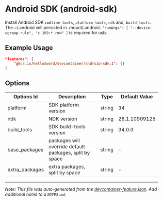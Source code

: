 
# Android SDK (android-sdk)

Install Android SDK `cmdline-tools`, `platform-tools`, `ndk` and, `build-tools`.
The ~/.android will persisted in .mount/.android.
`"runArgs": [ "--device-cgroup-rule", "c 189:* rmw" ]` is required for usb.

## Example Usage

```json
"features": {
    "ghcr.io/hellodword/devcontainer/android-sdk:1": {}
}
```

## Options

| Options Id | Description | Type | Default Value |
|-----|-----|-----|-----|
| platform | SDK platform version | string | 34 |
| ndk | NDK version | string | 26.1.10909125 |
| build_tools | SDK build-tools version | string | 34.0.0 |
| base_packages | packages will override default packages, split by space | string | - |
| extra_packages | extra packages, split by space | string | - |



---

_Note: This file was auto-generated from the [devcontainer-feature.json](https://github.com/hellodword/devcontainer/blob/main/src/android-sdk/devcontainer-feature.json).  Add additional notes to a `NOTES.md`._
